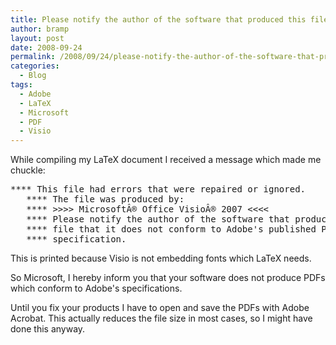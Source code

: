 ```yaml
---
title: Please notify the author of the software that produced this file
author: bramp
layout: post
date: 2008-09-24
permalink: /2008/09/24/please-notify-the-author-of-the-software-that-produced-this-file/
categories:
  - Blog
tags:
  - Adobe
  - LaTeX
  - Microsoft
  - PDF
  - Visio
---
```

While compiling my LaTeX document I received a message which made me chuckle:

<pre>**** This file had errors that were repaired or ignored.
   **** The file was produced by: 
   **** >>>> MicrosoftÂ® Office VisioÂ® 2007 &lt;&lt;&lt;&lt;
   **** Please notify the author of the software that produced this
   **** file that it does not conform to Adobe's published PDF
   **** specification.
</pre>

This is printed because Visio is not embedding fonts which LaTeX needs.

So Microsoft, I hereby inform you that your software does not produce PDFs which conform to Adobe's specifications.

Until you fix your products I have to open and save the PDFs with Adobe Acrobat. This actually reduces the file size in most cases, so I might have done this anyway.
